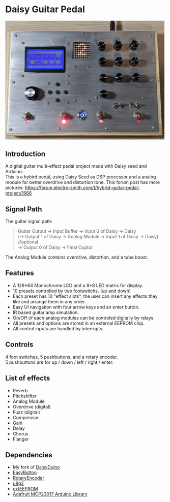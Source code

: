 # Daisy Guitar Pedal
<img src=./images/PXL_20210522_154805539.jpg width = 500/>

## Introduction

A digital guitar multi-effect pedal project made with Daisy seed and Arduino.  
This is a hybird pedal, using Daisy Seed as DSP processor and a analog module for better overdrive and distortion tone.
This forum post has more pictures: https://forum.electro-smith.com/t/hybrid-guitar-pedal-project/1666

## Signal Path
The guitar signal path:
>Guitar Output -> Input Buffer -> Input 0 of Daisy -> Daisy  
>(-> Output 1 of Daisy -> Analog Module -> Input 1 of Daisy -> Daisy) //optional  
>-> Output 0 of Daisy -> Final Ouptut  

The Analog Module contains overdrive, distortion, and a tube boost.

## Features
<ul>
  <li>A 128*64 Monochrome LCD and a 8*8 LED matrix for display.</li>
  <li>10 presets controlled by two footswitchs. (up and down)</li>
  <li>Each preset has 10 "effect slots", the user can insert any effects they like and arrange them in any order.</li>
  <li>Easy UI navigation with four arrow keys and an enter button.</li>
  <li>IR based guitar amp simulation.</li>
  <li>On/Off of each analog modules can be controled digitally by relays.</li>
  <li>All presets and options are stored in an external EEPROM chip.</li>
  <li>All control inputs are handled by interrupts.</li>
</ul>

## Controls
4 foot switches, 5 pushbuttons, and a rotary encoder.  
5 pushbuttons are for up / down / left / right / enter.

## List of effects
<ul>
  <li>Reverb</li>
  <li>Pitchshifter</li>
  <li>Analog Module</li>
  <li>Overdrive (digital)</li>
  <li>Fuzz (digital)</li>
  <li>Compressor</li>
  <li>Gain</li>
  <li>Delay</li>
  <li>Chorus</li>
  <li>Flanger</li>
</ul>

## Dependencies
<ul>
  <li>My fork of <a href=https://github.com/jerry20091103/DaisyDuino>DaisyDuino</a></li>
  <li><a href=https://github.com/evert-arias/EasyButton>EasyButton</a></li>
  <li><a href=https://github.com/mathertel/RotaryEncoder>RotaryEncoder</a></li>
  <li><a href=https://github.com/olikraus/u8g2>u8g2</a></li>
  <li><a href=https://github.com/JChristensen/extEEPROM>extEEPROM</a></li>
  <li><a href=https://github.com/adafruit/Adafruit-MCP23017-Arduino-Library>Adafruit MCP23017 Arduino Library</a></li>
</ul>
